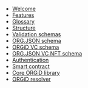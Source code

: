 <!-- markdownlint-disable MD041 -->
* [Welcome](/)
* [Features](/build/features.md)
* [Glossary](/build/glossary.md)
* [Structure](/build/structure.md)
* [Validation schemas](/build/org.json-schema/index.md)
* [ORG.JSON schema](/build/org.json-schema/org-json.md)
* [ORGiD VC schema](/build/org.json-schema/vc.md)
* [ORG.JSON VC NFT schema](/build/org.json-schema/org-json-vc-nft.md)
* [Authentication](/build/auth/index.md)
* [Smart contract](/build/org.id-smart-contract/index.md)
* [Core ORGiD library](/build/core/index.md)
* [ORGiD resolver](/build/org.id-resolver/index.md)
<!--
* [Utilities](/build/utils/)
  * [HTTP](/build/utils/http.md)
  * [Objects](/build/utils/object.md)
  * [RegExp](/build/utils/regexp.md)
  * [UID](/build/utils/uid.md)
* [Contribution](/build/contribution.md) -->
